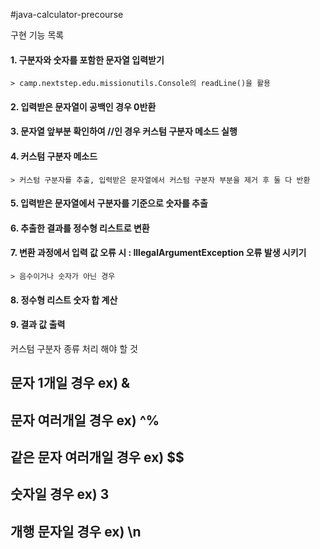 #java-calculator-precourse

구현 기능 목록

#### 1. 구분자와 숫자를 포함한 문자열 입력받기

    > camp.nextstep.edu.missionutils.Console의 readLine()을 활용

#### 2. 입력받은 문자열이 공백인 경우 0반환

#### 3. 문자열 앞부분 확인하여 //인 경우 커스텀 구분자 메소드 실행

#### 4. 커스텀 구분자 메소드

    > 커스텀 구분자를 추출, 입력받은 문자열에서 커스텀 구분자 부분을 제거 후 둘 다 반환

#### 5. 입력받은 문자열에서 구분자를 기준으로 숫자를 추출

#### 6. 추출한 결과를 정수형 리스트로 변환

#### 7. 변환 과정에서 입력 값 오류 시 : IllegalArgumentException 오류 발생 시키기

    > 음수이거나 숫자가 아닌 경우

#### 8. 정수형 리스트 숫자 합 계산

#### 9. 결과 값 출력

커스텀 구분자 종류 처리 해야 할 것

## 문자 1개일 경우 ex) &

## 문자 여러개일 경우 ex) ^%

## 같은 문자 여러개일 경우 ex) $$

## 숫자일 경우 ex) 3

## 개행 문자일 경우 ex) \n

